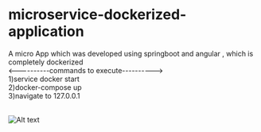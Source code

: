 # microservice-dockerized-application
A micro App which was developed using springboot and angular , which is completely dockerized</br>
        <----------commands to execute----------></br>
        1)service docker start</br>
        2)docker-compose up</br>
        3)navigate to 127.0.0.1

</br>
<img
  src="[https://github.com/srimanth94/microservice-dockerized-application/blob/main/ASD-presentation.odg](https://github.com/srimanth94/microservice-dockerized-application/blob/5d5a75bbccbd0dc996ac1f2878bece64852cd9b7/ASD-presentation.png)https://github.com/srimanth94/microservice-dockerized-application/blob/5d5a75bbccbd0dc996ac1f2878bece64852cd9b7/ASD-presentation.png"
  alt="Alt text"
  title="Optional title"
  style="display: inline-block; margin: 0 auto; max-width: 300px">
</br>
